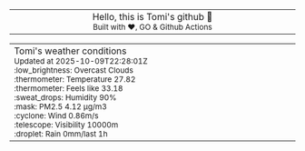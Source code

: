 
<div align="center">
<table>
<tbody>
<td align="center">
<img width="2000" height="0"><br>
Hello, this is Tomi's github 👋<br>
<sup>Built with ❤️, GO & Github Actions</sup><br>
<img width="2000" height="0">
</td>
</tbody>
</table>
</div>
<table>
<tbody>
<td align="left">
<img width="2000" height="0"><br>
Tomi's weather conditions<br>
<sup>Updated at 2025-10-09T22:28:01Z</sup><br>
<sup>:low_brightness: Overcast Clouds</sup><br>
<sup>:thermometer: Temperature 27.82 </sup><br>
<sup>:thermometer: Feels like 33.18</sup><br>
<sup>:sweat_drops: Humidity 90%</sup><br>
<sup>:mask: PM2.5 4.12 μg/m3</sup><br>
<sup>:cyclone: Wind 0.86m/s </sup><br>
<sup>:telescope: Visibility 10000m </sup><br>
<sup>:droplet: Rain 0mm/last 1h </sup><br>
<img width="2000" height="0">
</td>
<td align="left">
<img width="2000" height="0"><br>
<br>
<img width="2000" height="0">
</td>
</tbody>
</table>
</div>
    